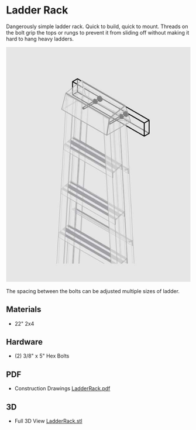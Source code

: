 # Ladder Rack

Dangerously simple ladder rack. Quick to build, quick to mount. Threads on the bolt grip the tops or rungs to prevent it from sliding off without making it hard to hang heavy ladders.

![Line Drawing of Ladder Rack](LadderRackIcon.JPG "Line Drawing of Ladder Rack")

The spacing between the bolts can be adjusted multiple sizes of ladder.

## Materials
* 22" 2x4

## Hardware
* (2) 3/8" x 5" Hex Bolts


## PDF
* Construction Drawings [LadderRack.pdf](LadderRack.pdf)

## 3D
* Full 3D View [LadderRack.stl](LadderRack.stl)
